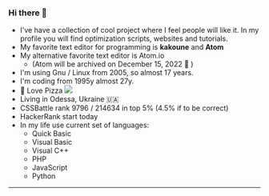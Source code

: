 ### Hi there 👋
- I've have a collection of cool project where I feel people will like it. In my profile you will find optimization scripts, websites and tutorials.
- My favorite text editor for programming is **kakoune** and **Atom**
- My alternative favorite text editor is Atom.io
    - (Atom will be archived on December 15, 2022 🥲 )
- I'm using Gnu / Linux from 2005, so almost 17 years.
- I'm coding from 1995y almost 27y.
- 🍕 Love Pizza <a class="suppoprt-me" href="https://www.buymeacoffee.com/igavelyuk" target="_blank"><img src="https://img.buymeacoffee.com/button-api/?text=Buy me a Coffee&nbsp&emoji=&slug=igavel&button_colour=8d7b19&font_colour=fafa8f&font_family=Cookie&outline_colour=acff37&coffee_colour=567d71"></a>
- Living in Odessa, Ukraine 🇺🇦
- CSSBattle rank 9796 / 214634 in top 5% (4.5% if to be correct)
- HackerRank start today
- In my life use current set of languages:
    - Quick Basic
    - Visual Basic
    - Visual C++
    - PHP
    - JavaScript
    - Python
<hr>
